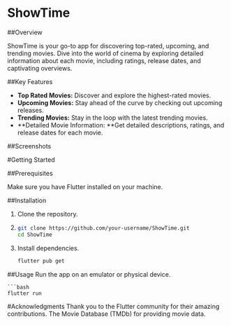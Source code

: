# ShowTime

##Overview

ShowTime is your go-to app for discovering top-rated, upcoming, and trending movies. Dive into the world of cinema by exploring detailed information about each movie, including ratings, release dates, and captivating overviews.

##Key Features
- **Top Rated Movies:** Discover and explore the highest-rated movies.
- **Upcoming Movies:** Stay ahead of the curve by checking out upcoming releases.
- **Trending Movies:** Stay in the loop with the latest trending movies.
- **Detailed Movie Information: **Get detailed descriptions, ratings, and release dates for each movie.

##Screenshots

#Getting Started

##Prerequisites

Make sure you have Flutter installed on your machine.

##Installation

1. Clone the repository.
2. ```bash
   git clone https://github.com/your-username/ShowTime.git
   cd ShowTime   
3. Install dependencies.
   ```bash
   flutter pub get

##Usage
Run the app on an emulator or physical device.

    ```bash
    flutter run

#Acknowledgments
Thank you to the Flutter community for their amazing contributions.
The Movie Database (TMDb) for providing movie data.


